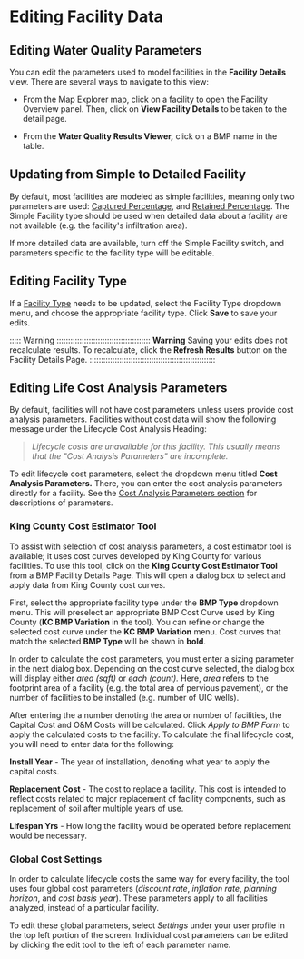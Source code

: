 # Editing Facility Data
<div id="editing_facility_data"></div>

## Editing Water Quality Parameters

You can edit the parameters used to model facilities in the **Facility Details**
view. There are several ways to navigate to this view:

* From the Map Explorer map, click on a facility to open the Facility Overview panel. Then, click on **View Facility Details** to be taken to the
detail page.

* From the **Water Quality Results Viewer,** click on a BMP name in the table.

## Updating from Simple to Detailed Facility

By default, most facilities are modeled as simple facilities, meaning only two parameters are
used: [Captured Percentage](#captured_pct), and [Retained Percentage](retained_pct). The Simple Facility type should be used when detailed data about a facility are not available (e.g. the facility's infiltration area).

If more detailed data are available, turn off the Simple Facility switch, and parameters specific to the facility type will be editable.

## Editing Facility Type

If a [Facility Type](#facility_type) needs to be updated, select the  Facility Type dropdown menu, and choose the appropriate facility type. Click **Save** to save your edits.

::::: Warning :::::::::::::::::::::::::::::::::::::::::
**Warning** Saving your edits does not recalculate results. To recalculate, click the **Refresh Results** button on the Facility Details Page.
:::::::::::::::::::::::::::::::::::::::::::::::::::::::

## Editing Life Cost Analysis Parameters

By default, facilities will not have cost parameters unless users provide cost analysis parameters. Facilities without cost data will show the following message under the Lifecycle Cost Analysis Heading:

> *Lifecycle costs are unavailable for this facility.*
> *This usually means that the "Cost Analysis Parameters" are incomplete.*

To edit lifecycle cost parameters, select the dropdown menu titled **Cost Analysis Parameters.** There, you can enter the cost analysis parameters directly for a facility. See the [Cost Analysis Parameters section](#cost_analysis_params) for descriptions of parameters.

### King County Cost Estimator Tool  

To assist with selection of cost analysis parameters, a cost estimator tool is available; it uses cost curves developed by King County for various facilities. To use this tool, click on the **King County Cost Estimator Tool** from a BMP Facility Details Page. This will open a dialog box to select and apply data from King County cost curves.

First, select the appropriate facility type under the **BMP Type** dropdown menu. This will preselect an appropriate BMP Cost Curve used by King County (**KC BMP Variation** in the tool). You can refine or change the selected cost curve under the **KC BMP Variation** menu. Cost curves that match the selected **BMP Type** will be shown in **bold**.

In order to calculate the cost parameters, you must enter a sizing parameter in the next dialog box. Depending on the cost curve selected, the dialog box will display either *area (sqft)* or *each (count).* Here, *area* refers to the footprint area of a facility (e.g. the total area of pervious pavement), or the number of facilities to be installed (e.g. number of UIC wells).

After entering the a number denoting the area or number of facilities, the Capital Cost and O&M Costs will be calculated. Click *Apply to BMP Form* to apply the calculated costs to the facility. To calculate the final lifecycle cost, you will need to enter data for the following:

 **Install Year** - The year of installation, denoting what year to apply the capital costs.

 **Replacement Cost** - The cost to replace a facility. This cost is intended to reflect costs related to major replacement of facility components, such as replacement of soil after multiple years of use.

 **Lifespan Yrs** - How long the facility would be operated before replacement would be necessary.

### Global Cost Settings

In order to calculate lifecycle costs the same way for every facility, the tool uses four global cost parameters (*discount rate*, *inflation rate*, *planning horizon*, and *cost basis year*). These parameters apply to all facilities analyzed, instead of a particular facility.

To edit these global parameters, select *Settings* under your user profile in the top left portion of the screen. Individual cost parameters can be edited by clicking the edit tool to the left of each parameter name.
